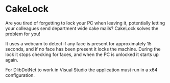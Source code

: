 # **CakeLock**

Are you tired of forgetting to lock your PC when leaving it, potentially letting your colleagues send department wide cake mails?
CakeLock solves the problem for you! 

It uses a webcam to detect if any face is present for approximately 15 seconds, and if no face has been present it locks the machine.
During the lock it stops checking for faces, and when the PC is unlocked it starts up again.

For DlibDotNet to work in Visual Studio the application must run in a x64 configuration.
